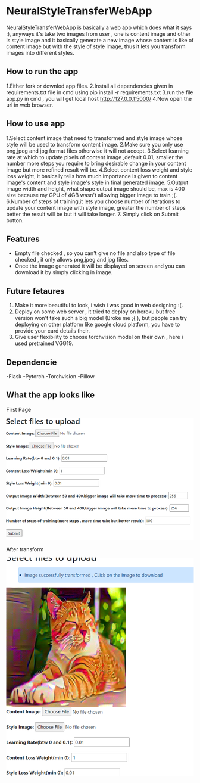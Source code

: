 # NeuralStyleTransferWebApp
NeuralStyleTransferWebApp is basically a web app which does what it says :), anyways it's take two images from user , one is content image and other is style image and it basically generate a new image whose content is like of content image but with the style of style image, thus it lets you transform images into different styles.

## How to run the app
1.Either fork or downlod app files.
2.Install all dependencies given in requirements.txt file in cmd using  pip install -r requirements.txt
3.run the file app.py in cmd , you will get local host http://127.0.0.1:5000/ 
4.Now open the url in web browser.

## How to use app
1.Select content image that need to transformed and style image whose style will be used to transform content image.
2.Make sure you only use png,jpeg and jpg format files otherwise it will not accept.
3.Select learning rate at which to update pixels of content image ,default 0.01, smaller the number more steps you require to bring desirable change in your content image but more refined result will be.
4.Select content loss weight and style loss weight, it basically tells how much importance is given to content image's content and style image's style in final generated image.
5.Output image width and height, what shape output image should be, max is 400 size because my GPU of 4GB wasn't allowing bigger image to train ;(.
6.Number of steps of training,it lets you choose number of iterations to update your content image with style image, greater the number of steps better the result will be but it will take longer.
7. Simply click on Submit button.

## Features
- Empty file checked , so you can't give no file and also type of file checked , it only allows png,jpeg and jpg files.
- Once the image generated it will be displayed on screen and you can download it by simply clicking in image.

## Future fetaures
1. Make it more beautiful to look, i wish i was good in web designing :(.
2. Deploy on some web server , it tried to deploy on heroku but free version won't take such a big model (Broke me ;{ ), but people can try deploying on other platform like google cloud platform, you have to provide your card details their.
3. Give user flexibility to choose torchvision model on their own , here i used pretrained VGG19.

## Dependencie
-Flask
-Pytorch
-Torchvision
-Pillow

## What the app looks like
First Page

![alt text](https://github.com/kashif-flask/NeuralStyleTransferWebApp/blob/main/First_page.PNG)

After transform


![alt text](https://github.com/kashif-flask/NeuralStyleTransferWebApp/blob/main/generated.PNG)

